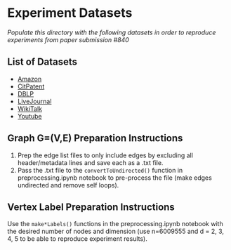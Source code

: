 # Experiment Datasets

_Populate this directory with the following datasets in order to reproduce experiments from paper submission #840_

## List of Datasets

 * [Amazon](http://data.law.di.unimi.it/webdata/amazon-2008/amazon-2008.graph)
 * [CitPatent](https://snap.stanford.edu/data/cit-Patents.html)
 * [DBLP](https://snap.stanford.edu/data/bigdata/communities/com-dblp.ungraph.txt.gz)
 * [LiveJournal](https://snap.stanford.edu/data/soc-LiveJournal1.html)
 * [WikiTalk](https://snap.stanford.edu/data/wiki-Talk.html)
 * [Youtube](https://snap.stanford.edu/data/bigdata/communities/com-youtube.ungraph.txt.gz)

## Graph G=(V,E) Preparation Instructions

1. Prep the edge list files to only include edges by excluding all header/metadata lines and save each as a .txt file.
2. Pass the .txt file to the `convertToUndirected()` function in preprocessing.ipynb notebook to pre-process the file (make edges undirected and remove self loops). 

## Vertex Label Preparation Instructions

Use the `make*Labels()` functions in the preprocessing.ipynb notebook with the desired number of nodes and dimension (use n=6009555 and d = 2, 3, 4, 5 to be able to reproduce experiment results).
